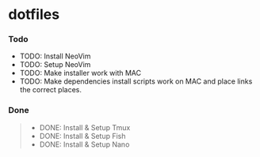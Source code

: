 # dotfiles

### Todo

* TODO: Install NeoVim
* TODO: Setup NeoVim
* TODO: Make installer work with MAC
* TODO: Make dependencies install scripts work on MAC and place links the correct places.

### Done

> * DONE: Install & Setup Tmux
> * DONE: Install & Setup Fish
> * DONE: Install & Setup Nano
